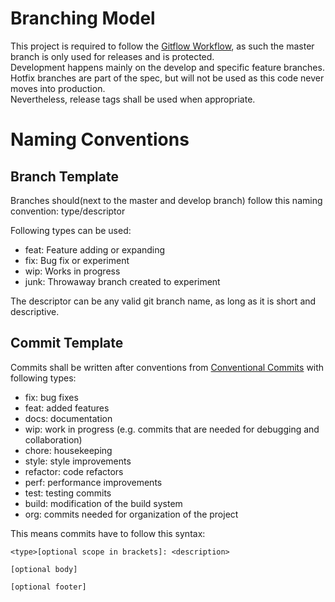 # Branching Model
This project is required to follow the [Gitflow Workflow](https://www.atlassian.com/git/tutorials/comparing-workflows/gitflow-workflow),
as such the master branch is only used for releases and is protected.  
Development happens mainly on the develop and specific feature branches.  
Hotfix branches are part of the spec, but will not be used as this code never moves into production.  
Nevertheless, release tags shall be used when appropriate.


# Naming Conventions
## Branch Template
Branches should(next to the master and develop branch) follow this naming convention: type/descriptor  

Following types can be used:
 - feat: Feature adding or expanding
 - fix: Bug fix or experiment
 - wip: Works in progress
 - junk: Throwaway branch created to experiment
 
The descriptor can be any valid git branch name, as long as it is short and descriptive.

## Commit Template
Commits shall be written after conventions from [Conventional Commits](https://www.conventionalcommits.org/en/v1.0.0/) with following types:
 - fix: bug fixes
 - feat: added features
 - docs: documentation
 - wip: work in progress (e.g. commits that are needed for debugging and collaboration)
 - chore: housekeeping
 - style: style improvements
 - refactor: code refactors
 - perf: performance improvements 
 - test: testing commits
 - build: modification of the build system
 - org: commits needed for organization of the project
 
This means commits have to follow this syntax:
```
<type>[optional scope in brackets]: <description>

[optional body]

[optional footer]
```
